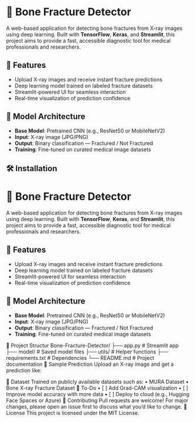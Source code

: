 
# 🦴 Bone Fracture Detector

A web-based application for detecting bone fractures from X-ray images using deep learning. Built with **TensorFlow**, **Keras**, and **Streamlit**, this project aims to provide a fast, accessible diagnostic tool for medical professionals and researchers.

## 🚀 Features

- Upload X-ray images and receive instant fracture predictions
- Deep learning model trained on labeled fracture datasets
- Streamlit-powered UI for seamless interaction
- Real-time visualization of prediction confidence

## 🧠 Model Architecture

- **Base Model**: Pretrained CNN (e.g., ResNet50 or MobileNetV2)
- **Input**: X-ray image (JPG/PNG)
- **Output**: Binary classification — Fractured / Not Fractured
- **Training**: Fine-tuned on curated medical image datasets

## 🛠️ Installation

# 🦴 Bone Fracture Detector

A web-based application for detecting bone fractures from X-ray images using deep learning. Built with **TensorFlow**, **Keras**, and **Streamlit**, this project aims to provide a fast, accessible diagnostic tool for medical professionals and researchers.

## 🚀 Features

- Upload X-ray images and receive instant fracture predictions
- Deep learning model trained on labeled fracture datasets
- Streamlit-powered UI for seamless interaction
- Real-time visualization of prediction confidence

## 🧠 Model Architecture

- **Base Model**: Pretrained CNN (e.g., ResNet50 or MobileNetV2)
- **Input**: X-ray image (JPG/PNG)
- **Output**: Binary classification — Fractured / Not Fractured
- **Training**: Fine-tuned on curated medical image datasets



📁 Project Structur
Bone-Fracture-Detector/
├── app.py                 # Streamlit app
├── model/                 # Saved model files
├── utils/                 # Helper functions
├── requirements.txt       # Dependencies
└── README.md              # Project documentation
📸 Sample Prediction
Upload an X-ray image and get a prediction like:

🧪 Dataset
Trained on publicly available datasets such as:
• 	MURA Dataset
• 	Bone X-ray Fracture Dataset
📌 To-Do
• 	[ ] Add Grad-CAM visualization
• 	[ ] Improve model accuracy with more data
• 	[ ] Deploy to cloud (e.g., Hugging Face Spaces or Azure)
🤝 Contributing
Pull requests are welcome! For major changes, please open an issue first to discuss what you’d like to change.
📜 License
This project is licensed under the MIT License.
